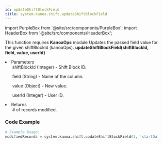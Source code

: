 ```yaml
---
id: updateShiftBlockField
title: system.kanoa.shift.updateShiftBlockField
---
```


import PurpleBox from '@site/src/components/PurpleBox';
import HeaderBox from '@site/src/components/HeaderBox';

<PurpleBox>This function requires <b>KanoaOps</b> module</PurpleBox>
<HeaderBox header="Description">Updates the passed field value for the given shiftBlockId (kanoaOps).</HeaderBox>
<HeaderBox header="Syntax">
    <b>updateShiftBlockField(shiftBlockId, field, value, userId)</b>
    <li>Parameters <br />
        <ul>shiftBlockId (Integer) - Shift Block ID.</ul>
        <ul>field (String) - Name of the column.</ul>
        <ul>value (Object) - New value.</ul>
        <ul>userId (Integer) - User ID.</ul>
    </li>
    <li>Returns <br />
        <ul># of records modified.</ul>
    </li>
</HeaderBox>

### Code Example

```python
# Example Usage:
modifiedRecords = system.kanoa.shift.updateShiftBlockField(1, 'startDate', newStartDate, 123)
